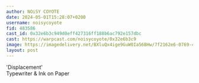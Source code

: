 ```yaml
---
author: NOiSY COYOTE
date: 2024-05-01T15:28:07+0200
username: noisycoyote
fid: 483586
cast_id: 0x32e6b3c949d0eff427316ff188b6ac792e157dbc
cast: https://warpcast.com/noisycoyote/0x32e6b3c9
image: https://imagedelivery.net/BXluQx4ige9GuW0Ia56BHw/7f2162e6-0769-49d0-64b8-f58b212f8c00/original
layout: post
---
```

'Displacement'  
Typewriter & Ink on Paper  

<img src='https://imagedelivery.net/BXluQx4ige9GuW0Ia56BHw/7f2162e6-0769-49d0-64b8-f58b212f8c00/original' alt='' referrerpolicy='no-referrer'/>